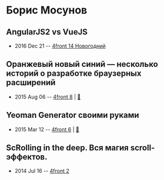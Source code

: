 # Борис Мосунов

## AngularJS2 vs VueJS
- 2016 Dec 21 -- [4front 14 Новогодний](https://www.youtube.com/watch?v=N0eKHWhTNXw)    
## Оранжевый новый синий — несколько историй о разработке браузерных расширений
- 2015 Aug 06 -- [4front 8](https://www.youtube.com/watch?v=-i9nNmCCFpA)  | [:notebook:](https://www.slideshare.net/chaykaborya/chrome-extension-firefox-extension)  
## Yeoman Generator своими руками
- 2015 Mar 12 -- [4front 6](https://www.youtube.com/watch?v=_5NxZLOXTWI)  | [:notebook:](https://www.slideshare.net/chaykaborya/yeoman-generator)  
## ScRolling in the deep. Вся магия scroll-эффектов.
- 2014 Jul 16 -- [4front 2](https://www.youtube.com/watch?v=2McxMXqHHjg)    
